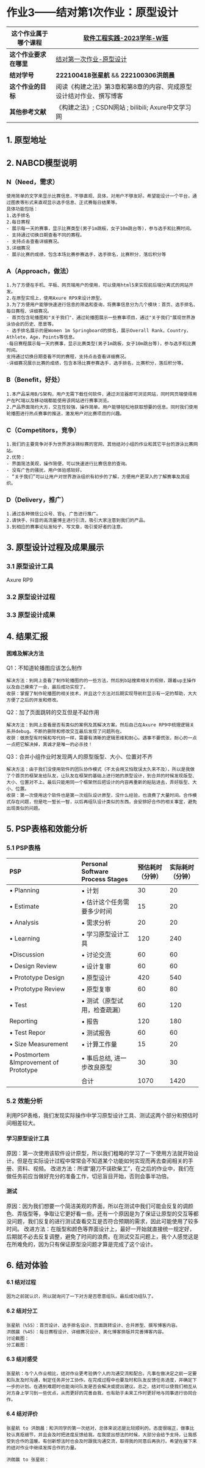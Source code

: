 



# 作业3——结对第1次作业：原型设计

|这个作业属于哪个课程|[软件工程实践-2023学年-W班](https://bbs.csdn.net/forums/weixin_53785144_3)|
|-- |-- |
|**这个作业要求在哪里**|[结对第一次作业-原型设计](https://bbs.csdn.net/topics/618155409)|
|**结对学号**|**222100418张星航** && **222100306洪朗晨**|
|**这个作业的目标**|	阅读《构建之法》第3章和第8章的内容、完成原型设计结对作业、撰写博客|
|**其他参考文献**|《构建之法》; CSDN网站 ; bilibili; Axure中文学习网|

## <span id="1">1. 原型地址</span>

## <span id="2">2. NABCD模型说明</span>

### N（Need，需求）

    使用简单的文字来显示比赛信息，不够直观、具体，对用户不够友好。希望能设计一个平台，通过图表等形式来直观显示选手信息、正式赛每日结果等。
    具体功能包括：
    1.选手排名
    2.每日赛程
    - 展示每一天的赛事，显示比赛类型(男子1m跳板，女子10m跳台等)，参与选手和比赛时间。
    - 支持通过切换日期查看不同的赛程。
    - 支持点击查看详细赛况。
    3.详细赛况
    - 展示比赛的成绩，包含本场比赛参赛选手，选手排名，比赛积分，落后积分等

### A（Approach，做法）
    1.为了方便在手机、平板、网页端用户的使用，可以使用html5来实现前后端分离式的网站开发。
    2.在原型实现上，使用Axure RP9来设计原型。
    3.为了方便用户能够快速进行信息的筛选和查询，将赛事信息分为几个模块：首页、选手排名、每日赛程、详细赛况。
    - 首页包含轮播图和"关于我们"，通过轮播图展示一些赛事项目，通过"关于我们"展现世界游泳协会的历史、愿景等。
    - 选手排名展示的是Women 1m Springboard的排名，展示Overall Rank，Country，Athlete，Age，Points等信息。
    -每日赛程展示每一天的赛事，显示比赛类型(男子1m跳板，女子10m跳台等)，参与选手和比赛时间。
    支持通过切换日期查看不同的赛程，支持点击查看详细赛况。
    -详细赛况展示比赛的成绩，包含本场比赛参赛选手，选手排名，比赛积分，落后积分等。

### B（Benefit，好处）

    1.本产品采用B/S架构，用户无需下载任何软件，通过浏览器即可浏览网站，同时网页端使得用户在PC端以及移动端都能使用该网站进行赛事浏览。
    2.产品界面简约大方，交互性较强，操作简单。用户能够轻松地获取想要的信息。同时我们使用轮播图进行热点赛事的推送，激发用户对比赛项目的兴趣。
### C（Competitors，竞争）
    1.我们的主要竞争对手为世界游泳锦标赛的官网、其他结对小组的作业和其它平台的游泳比赛网站。
    2.优势：
    - 界面简洁美观，操作简便，可以快速进行比赛信息的查询。
    - 没有广告的骚扰，用户体验感较好。
    - “关于我们”可以让用户对世界游泳组织有初步的了解，方便用户更深入的了解赛事及其组织。
### D（Delivery，推广）
    1.通过各种微信公众号、官q、广告进行推广。
    2.请快手、抖音的高流量博主进行引流，吸引大家注意到我们的产品。
    3.到相应的赛事论坛发帖子、写文章，吸引爱好者的注意。
## <span id="3">3. 原型设计过程及成果展示</span>

### 3.1 原型设计工具

Axure RP9
### 3.2 原型设计过程
### 3.3 原型设计成果

## <span id="4">4. 结果汇报</span>
#### 困难及解决方法

Q1：不知道轮播图应该怎么制作

    解决方法：到网上查看了制作轮播图的的一些方法，然后到b站搜索相关的视频，跟着up主操作以及自己摸索了一会，最后成功实现了。
    收获：掌握了制作轮播图的相关技术，并且这个方法对后期实现导航栏显示有一定的帮助，大大方便了之后的开发和修改。
Q2：加了页面跳转的交互但是不起作用

    解决方法：到网上查看是否有类似的案例及其解决方案。然后自己在Axure RP9中梳理逻辑关系并debug。不断的删除和修改交互最后发现了问题所在。
    收获：做原型有时候和写代码一样，需要有清晰的逻辑思维和耐心。遇事不要慌张，耐心的一点一点把它解决掉，真诚才是唯一的必杀技！
Q3：合并小组作业时发现两人的原型版型、大小、位置对不齐

    解决方法：由于我们没使用软件的团队协作模式（不太会用又怕耽误太久来不及），所以是我做了个首页的框架发给队友，让队友在框架的基础上进行她的原型设计，到合并的时候发现版型、大小、位置对不上。最后只能用同一个框架然后把设计的内容再重新的粘贴进去，弄好版型、大小、位置。
    收获：第一次使用这个软件也是第一次组队设计原型，没什么经验，也浪费了大量时间。合作模式存在问题，但是吃一堑长一智，以后再组队设计类似的东西，会安排好合作的相关事宜，避免出现类似的问题。
## <span id="5">5. PSP表格和效能分析</span>

### 5.1 PSP表格

<table><thead><tr><th align="left">PSP</th><th align="left">Personal Software Process Stages</th><th align="left">预估耗时&#xff08;分钟&#xff09;</th><th align="left">实际耗时&#xff08;分钟&#xff09;</th></tr></thead><tbody><tr><td align="left">•  Planning</td><td align="left">•  计划</td><td align="left">30</td><td align="left">20</td></tr><tr><td align="left">• Estimate</td><td align="left">• 估计这个任务需要多少时间</td><td align="left">15</td><td align="left">20</td></tr><tr><td align="left">• Analysis</td><td align="left">• 需求分析</td><td align="left">20</td><td align="left">20</td></tr><tr><td align="left">•  Learning</td><td align="left">• 学习原型设计工具</td><td align="left">120</td><td align="left">240</td></tr><tr><td align="left">•Discussion</td><td align="left">• 讨论交流</td><td align="left">60</td><td align="left">60</td></tr><tr><td align="left">• Design Review</td><td align="left">• 设计复审</td><td align="left">60</td><td align="left">60</td></tr><tr><td align="left">• Prototype Design</td><td align="left">• 原型设计</td><td align="left">420</td><td align="left">540</td></tr><tr><td align="left">• Prototype Review</td><td align="left">• 原型复审</td><td align="left">60</td><td align="left">80</td></tr><tr><td align="left">• Test</td><td align="left">• 测试&#xff08;原型试用&#xff0c;检查疏漏&#xff09;</td><td align="left">60</td><td align="left">120</td></tr><tr><td align="left">Reporting</td><td align="left">• 报告</td><td align="left">120</td><td align="left">180</td></tr><tr><td align="left">• Test Repor</td><td align="left">• 测试报告</td><td align="left">60</td><td align="left">60</td></tr><tr><td align="left">• Size Measurement</td><td align="left">• 计算工作量</td><td align="left">15</td><td align="left">20</td></tr><tr><td align="left">• Postmortem &amp;Improvement of Prototype</td><td align="left">• 事后总结, 进一步改良原型</td><td align="left">30</td><td align="left">30</td></tr><tr><td align="left"></td><td align="left">合计</td><td align="left">1070</td><td align="left">1420</td></tr></tbody></table>

### 5.2 效能分析

利用PSP表格，我们发现实际操作中学习原型设计工具、测试这两个部分和预估时间相差较大。
#### 学习原型设计工具
原因：第一次使用该软件设计原型，所以我们粗略的学习了一下使用方法就开始设计。但是在实际设计过程中常常会不知道某个功能如何实现而再去查阅相关的手册、资料、视频。
改进方法：所谓“磨刀不误砍柴工”，在之后的作业中，我们在做任务前应当做好充分的准备工作，切忌盲目开始，否则会事半功倍。

#### 测试
原因：因为我们想要一个简洁美观的界面，所以在测试中我们可能会反复的调颜色、弄版型等，争取让它更好看一些。还有一个原因是为了保证让原型的交互等都没问题，我们反复的进行测试查看交互是否符合预期的需求，因此可能使用了较多时间。
改进方法：在版型和颜色等界面设计上，最好一开始就直接统一规定好，后期就不必去反复调整，避免了时间的浪费。在测试交互问题上，我个人感觉这是在所难免的，因为只有保证原型没问题才算是完成了这个设计。

## <span id="6">6. 结对体验</span>

#### 6.1 结对过程

    因为之前就认识，所以就询问了一下对方是否愿意组队。最后成功组队了。

#### 6.2 结对分工
    张星航（%55）：首页设计、选手排名设计、页面跳转设计、合并原型、撰写博客内容。
    洪朗晨（%45）：每日赛程设计、详细赛况设计、美化博客排版并完善博客内容。
    讨论截图：
    分工截图：

#### 6.3 结对感受

    张星航：与个人作业相比，结对作业更考验俩个人的沟通交流和配合。凡事在做决定之前一定要和队友及时沟通，制定任务并分工协作。在完成过程中也要及时和队友反馈任务进度，并确定下一步的计划。在遇到难题时也能询问队友是否会解决或提出建议。总之，结对可以使我们相互从对方身上学习到一些优点，从而更好的完善自我，也有助于未来工作时更好地与同事进行协同合作。
#### 6.4 结对评价 
    张星航 to 洪朗晨：和洪同学的第一次结对，总体来说还是比较顺利的。态度很端正，做事比较认真抠细节，并且会及时把进度反馈给我。在我提出想法的时候，大部分会给予支持，让我感受到合作的温暖。有创新想法时也会及时跟我沟通交流，取得我的同意后再执行。希望在接下来的结对作业中继续发挥合作的力量。
    
    洪朗晨 to 张星航：
